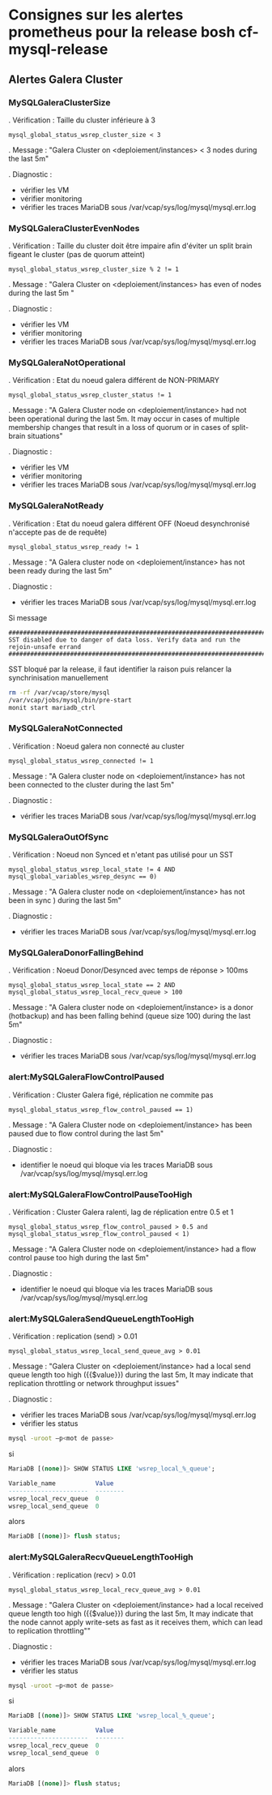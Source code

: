 # Consignes sur les alertes prometheus pour la release bosh cf-mysql-release

## Alertes Galera Cluster

### MySQLGaleraClusterSize

. Vérification : Taille du cluster inférieure à 3

```
mysql_global_status_wsrep_cluster_size < 3
```

. Message : "Galera Cluster on <deploiement/instances> < 3 nodes during the last 5m"

. Diagnostic : 
- vérifier les VM
- vérifier monitoring
- vérifier les traces MariaDB sous /var/vcap/sys/log/mysql/mysql.err.log

### MySQLGaleraClusterEvenNodes

. Vérification : Taille du cluster doit être impaire afin d'éviter un split brain figeant le cluster (pas de quorum atteint)

```
mysql_global_status_wsrep_cluster_size % 2 != 1
```

. Message : "Galera Cluster on <deploiement/instances>  has even of nodes during the last 5m "

. Diagnostic : 
- vérifier les VM
- vérifier monitoring
- vérifier les traces MariaDB sous /var/vcap/sys/log/mysql/mysql.err.log

### MySQLGaleraNotOperational

. Vérification : Etat du noeud galera différent de NON-PRIMARY 
```
mysql_global_status_wsrep_cluster_status != 1
```
. Message : "A Galera Cluster node on <deploiement/instance> had not been operational during the last 5m. It may occur in cases of multiple membership changes that result in a loss of quorum or in cases of split-brain situations"

. Diagnostic : 
- vérifier les VM
- vérifier monitoring
- vérifier les traces MariaDB sous /var/vcap/sys/log/mysql/mysql.err.log

### MySQLGaleraNotReady

. Vérification : Etat du noeud galera différent OFF (Noeud desynchronisé n'accepte pas de de requête)

```
mysql_global_status_wsrep_ready != 1
```
. Message : "A Galera cluster node on <deploiement/instance> has not been ready during the last 5m"

. Diagnostic : 
- vérifier les traces MariaDB sous /var/vcap/sys/log/mysql/mysql.err.log

Si message 
```
#####################################################################################
SST disabled due to danger of data loss. Verify data and run the rejoin-unsafe errand
#####################################################################################"
```
SST bloqué par la release, il faut identifier la raison puis relancer la synchrinisation manuellement

```sh
rm -rf /var/vcap/store/mysql
/var/vcap/jobs/mysql/bin/pre-start
monit start mariadb_ctrl
```

### MySQLGaleraNotConnected

. Vérification : Noeud galera non connecté au cluster

```
mysql_global_status_wsrep_connected != 1
```
. Message :  "A Galera cluster node on <deploiement/instance> has not been connected to the cluster during the last 5m"

. Diagnostic : 
- vérifier les traces MariaDB sous /var/vcap/sys/log/mysql/mysql.err.log

### MySQLGaleraOutOfSync

. Vérification : Noeud non Synced et n'etant pas utilisé pour un SST

```
mysql_global_status_wsrep_local_state != 4 AND mysql_global_variables_wsrep_desync == 0)
```
. Message :  "A Galera cluster node on <deploiement/instance> has not been in sync ) during the last 5m"

. Diagnostic : 
- vérifier les traces MariaDB sous /var/vcap/sys/log/mysql/mysql.err.log

### MySQLGaleraDonorFallingBehind

. Vérification : Noeud Donor/Desynced avec temps de réponse > 100ms

```
mysql_global_status_wsrep_local_state == 2 AND mysql_global_status_wsrep_local_recv_queue > 100
```

. Message : "A Galera cluster node on <deploiement/instance> is a donor (hotbackup) and has been falling behind (queue size 100) during the last 5m"

. Diagnostic : 
- vérifier les traces MariaDB sous /var/vcap/sys/log/mysql/mysql.err.log


### alert:MySQLGaleraFlowControlPaused

. Vérification : Cluster Galera figé, réplication ne commite pas

```
mysql_global_status_wsrep_flow_control_paused == 1)
```
. Message : "A Galera Cluster node on <deploiement/instance> has been paused due to flow control during the last 5m"

. Diagnostic : 
- identifier le noeud qui bloque via les traces MariaDB sous /var/vcap/sys/log/mysql/mysql.err.log

### alert:MySQLGaleraFlowControlPauseTooHigh

. Vérification : Cluster Galera ralenti, lag de réplication entre 0.5 et 1

```
mysql_global_status_wsrep_flow_control_paused > 0.5 and mysql_global_status_wsrep_flow_control_paused < 1)
```
. Message : "A Galera Cluster node on <deploiement/instance> had a flow control pause too high during the last 5m"

. Diagnostic : 
- identifier le noeud qui bloque via les traces MariaDB sous /var/vcap/sys/log/mysql/mysql.err.log

### alert:MySQLGaleraSendQueueLengthTooHigh

. Vérification : replication (send) > 0.01

```
mysql_global_status_wsrep_local_send_queue_avg > 0.01
```
. Message : "Galera Cluster on <deploiement/instance> had a local send queue length too high ({{$value}}) during the last 5m, It may indicate that replication throttling or network throughput issues"

. Diagnostic : 
- vérifier les traces MariaDB sous /var/vcap/sys/log/mysql/mysql.err.log
- vérifier les status
```sh
mysql -uroot –p<mot de passe>
```
si
```sql
MariaDB [(none)]> SHOW STATUS LIKE 'wsrep_local_%_queue';

Variable_name           Value   
----------------------  --------
wsrep_local_recv_queue  0       
wsrep_local_send_queue  0     
```
alors 
```sql
MariaDB [(none)]> flush status;
```

### alert:MySQLGaleraRecvQueueLengthTooHigh
. Vérification : replication (recv) > 0.01

```
mysql_global_status_wsrep_local_recv_queue_avg > 0.01
```
. Message : "Galera Cluster on <deploiement/instance> had a local received queue length too high ({{$value}}) during the last 5m, It may indicate that the node cannot apply write-sets as fast as it receives them, which can lead to replication throttling""

. Diagnostic : 
- vérifier les traces MariaDB sous /var/vcap/sys/log/mysql/mysql.err.log
- vérifier les status
```sh
mysql -uroot –p<mot de passe>
```
si
```sql
MariaDB [(none)]> SHOW STATUS LIKE 'wsrep_local_%_queue';

Variable_name           Value   
----------------------  --------
wsrep_local_recv_queue  0       
wsrep_local_send_queue  0     
```
alors 
```sql
MariaDB [(none)]> flush status;
```
